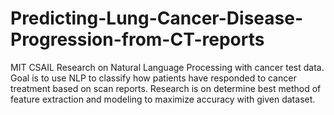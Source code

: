 # Predicting-Lung-Cancer-Disease-Progression-from-CT-reports

MIT CSAIL Research on Natural Language Processing with cancer test data. Goal is to
use NLP to classify how patients have responded to cancer treatment based on scan reports. Research is on
determine best method of feature extraction and modeling to maximize accuracy with given dataset.

